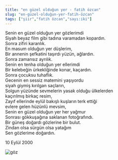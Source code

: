 ```yaml
---
title: "en güzel olduğun yer - fatih özcan"
slug: "en-güzel-olduğun-yer-fatih-özcan"
tags: ["şiir","fatih özcan","sayı:iki"]
---
```

Senin en güzel olduğun yer gözlerimdi  
Siyah beyaz film gibi tadına varamadan kopardın.  
Sonra zifiri karanlık.  
En masum olduğun yer düşlerim,  
Bir annenin şefkatini taşırdı yüzün, ağlardın.  
Sonra zamansız ayrılık.  
Senin en tenha olduğun yer ellerimdi  
Bir kelebeğin ürkekliğinde konar, kaçardın.  
Sonra çocuksu tuhaflık.  
Gecenin en sessiz matemini yaşıyordu  
siyah giymiş kırılgan saçların,  
Solgun yüzünde sevmelerin yasak olduğu ülkelerden  
kaçırılmış birkaç resim,  
Zayıf ellerinde eylül bakışlı kuşların terk ettiği  
evlere gelen hüzünlü mevsim,  
Senin en güzel olduğun yer her yağmur  
Sonrası gökkuşağına saklanan fotoğrafındı.  
Bir güneş doğardı gözlerine bir bulut.  
Zindan olsa sürgün olsa yatağım  
Sen gözlerime doğardın.

10 Eylül 2000

![göz](/img/ky02_16_zaferyalcinpinar.jpg)


